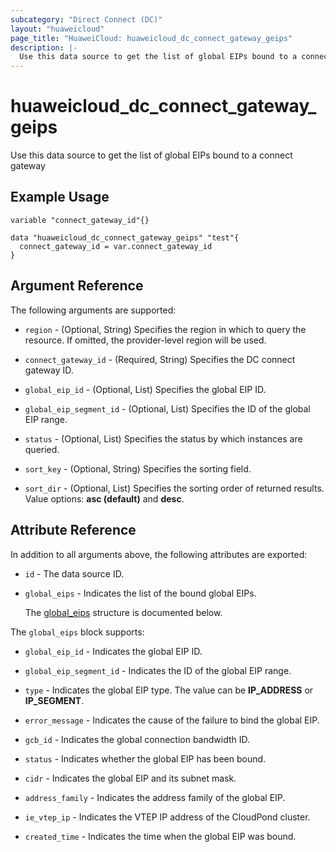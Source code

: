 ```yaml
---
subcategory: "Direct Connect (DC)"
layout: "huaweicloud"
page_title: "HuaweiCloud: huaweicloud_dc_connect_gateway_geips"
description: |-
  Use this data source to get the list of global EIPs bound to a connect gateway
---
```


# huaweicloud_dc_connect_gateway_geips

Use this data source to get the list of global EIPs bound to a connect gateway

## Example Usage

```hcl
variable "connect_gateway_id"{}

data "huaweicloud_dc_connect_gateway_geips" "test"{
  connect_gateway_id = var.connect_gateway_id
}
```

## Argument Reference

The following arguments are supported:

* `region` - (Optional, String) Specifies the region in which to query the resource.
  If omitted, the provider-level region will be used.

* `connect_gateway_id` - (Required, String) Specifies the DC connect gateway ID.

* `global_eip_id` - (Optional, List) Specifies the global EIP ID.

* `global_eip_segment_id` - (Optional, List) Specifies the ID of the global EIP range.

* `status` - (Optional, List) Specifies the status by which instances are queried.

* `sort_key` - (Optional, String) Specifies the sorting field.

* `sort_dir` - (Optional, List) Specifies the sorting order of returned results.
  Value options: **asc (default)** and **desc**.

## Attribute Reference

In addition to all arguments above, the following attributes are exported:

* `id` - The data source ID.

* `global_eips` - Indicates the list of the bound global EIPs.

  The [global_eips](#global_eips_struct) structure is documented below.

<a name="global_eips_struct"></a>
The `global_eips` block supports:

* `global_eip_id` - Indicates the global EIP ID.

* `global_eip_segment_id` - Indicates the ID of the global EIP range.

* `type` - Indicates the global EIP type.
  The value can be **IP_ADDRESS** or **IP_SEGMENT**.

* `error_message` - Indicates the cause of the failure to bind the global EIP.

* `gcb_id` - Indicates the global connection bandwidth ID.

* `status` - Indicates whether the global EIP has been bound.

* `cidr` - Indicates the global EIP and its subnet mask.

* `address_family` - Indicates the address family of the global EIP.

* `ie_vtep_ip` - Indicates the VTEP IP address of the CloudPond cluster.

* `created_time` - Indicates the time when the global EIP was bound.
